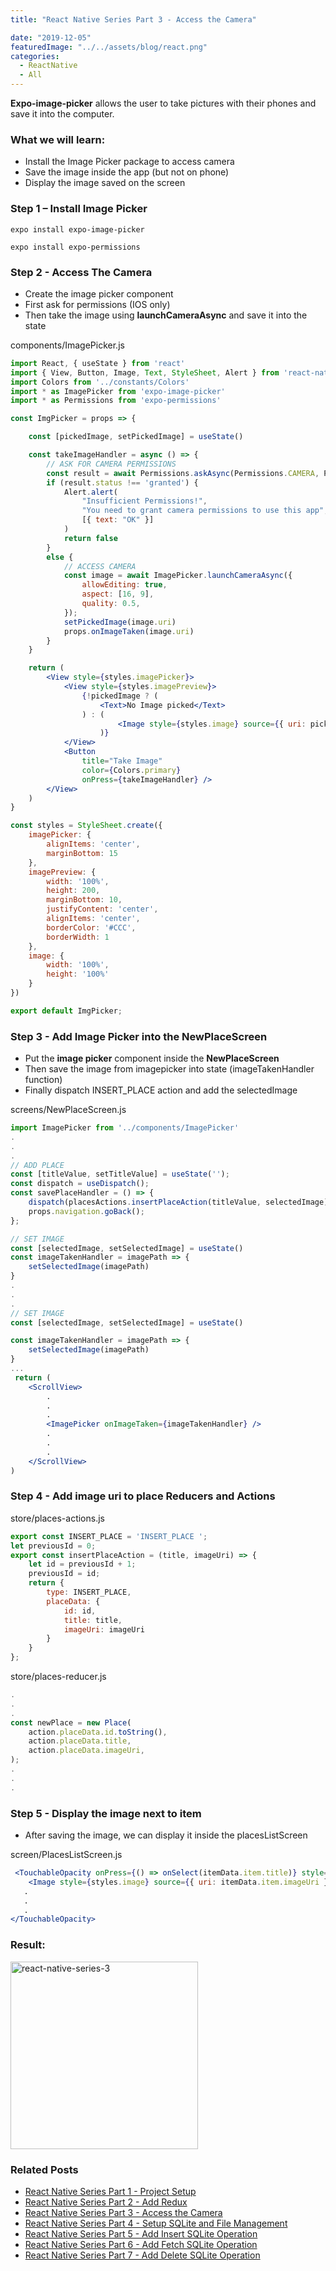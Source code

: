 ```yaml
---
title: "React Native Series Part 3 - Access the Camera"

date: "2019-12-05"
featuredImage: "../../assets/blog/react.png"
categories:
  - ReactNative
  - All
---
```


**Expo-image-picker** allows the user to take pictures with their phones and save it into the computer.

### What we will learn:
- Install the Image Picker package to access camera
- Save the image inside the app (but not on phone)
- Display the image saved on the screen

### Step 1 – Install Image Picker

```expo install expo-image-picker```

```expo install expo-permissions```

### Step 2 - Access The Camera

- Create the image picker component
- First ask for permissions (IOS only)
- Then take the image using **launchCameraAsync** and save it into the state

<div class="filename">components/ImagePicker.js</div>

```jsx
import React, { useState } from 'react'
import { View, Button, Image, Text, StyleSheet, Alert } from 'react-native'
import Colors from '../constants/Colors'
import * as ImagePicker from 'expo-image-picker'
import * as Permissions from 'expo-permissions'

const ImgPicker = props => {

    const [pickedImage, setPickedImage] = useState()

    const takeImageHandler = async () => {
        // ASK FOR CAMERA PERMISSIONS
        const result = await Permissions.askAsync(Permissions.CAMERA, Permissions.CAMERA_ROLL)
        if (result.status !== 'granted') {
            Alert.alert(
                "Insufficient Permissions!",
                "You need to grant camera permissions to use this app",
                [{ text: "OK" }]
            )
            return false
        }
        else {
            // ACCESS CAMERA
            const image = await ImagePicker.launchCameraAsync({
                allowEditing: true,
                aspect: [16, 9],
                quality: 0.5,
            });
            setPickedImage(image.uri)
            props.onImageTaken(image.uri)
        }
    }

    return (
        <View style={styles.imagePicker}>
            <View style={styles.imagePreview}>
                {!pickedImage ? (
                    <Text>No Image picked</Text>
                ) : (
                        <Image style={styles.image} source={{ uri: pickedImage }} />
                    )}
            </View>
            <Button
                title="Take Image"
                color={Colors.primary}
                onPress={takeImageHandler} />
        </View>
    )
}

const styles = StyleSheet.create({
    imagePicker: {
        alignItems: 'center',
        marginBottom: 15
    },
    imagePreview: {
        width: '100%',
        height: 200,
        marginBottom: 10,
        justifyContent: 'center',
        alignItems: 'center',
        borderColor: '#CCC',
        borderWidth: 1
    },
    image: {
        width: '100%',
        height: '100%'
    }
})

export default ImgPicker;
```

### Step 3 - Add Image Picker into the NewPlaceScreen

- Put the **image picker** component inside the **NewPlaceScreen**
- Then save the image from imagepicker into state (imageTakenHandler function)
- Finally dispatch INSERT_PLACE action and add the selectedImage

<div class="filename">screens/NewPlaceScreen.js</div>

```jsx
import ImagePicker from '../components/ImagePicker'
.
.
.
// ADD PLACE
const [titleValue, setTitleValue] = useState('');
const dispatch = useDispatch();
const savePlaceHandler = () => {
    dispatch(placesActions.insertPlaceAction(titleValue, selectedImage));
    props.navigation.goBack();
};

// SET IMAGE
const [selectedImage, setSelectedImage] = useState()
const imageTakenHandler = imagePath => {
    setSelectedImage(imagePath)
}
.
.
.
// SET IMAGE
const [selectedImage, setSelectedImage] = useState()

const imageTakenHandler = imagePath => {
    setSelectedImage(imagePath)
}
...
 return (
    <ScrollView>
        .
        .
        .
        <ImagePicker onImageTaken={imageTakenHandler} />
        .
        .
        .
    </ScrollView>
)
```


### Step 4 - Add image uri to place Reducers and Actions

<div class="filename">store/places-actions.js</div>

```jsx
export const INSERT_PLACE = 'INSERT_PLACE ';
let previousId = 0;
export const insertPlaceAction = (title, imageUri) => {
    let id = previousId + 1;
    previousId = id;
    return {
        type: INSERT_PLACE,
        placeData: {
            id: id,
            title: title,
            imageUri: imageUri
        }
    }
};
```

<div class="filename">store/places-reducer.js</div>

```jsx
.
.
.
const newPlace = new Place(
    action.placeData.id.toString(),
    action.placeData.title,
    action.placeData.imageUri,
);
.
.
.
```

### Step 5 - Display the image next to item

- After saving the image, we can display it inside the placesListScreen

<div class="filename">screen/PlacesListScreen.js</div>

```jsx
 <TouchableOpacity onPress={() => onSelect(itemData.item.title)} style={styles.placeItem}>
    <Image style={styles.image} source={{ uri: itemData.item.imageUri }} />
   .
   .
   .
</TouchableOpacity>
```

### Result:
<img src="../posts/react-native-series-3.gif" alt="react-native-series-3" width="300"  />

### Related Posts

- [React Native Series Part 1 - Project Setup](/blog/react-native-series-1)
- [React Native Series Part 2 - Add Redux](/blog/react-native-series-2)
- [React Native Series Part 3 - Access the Camera](/blog/react-native-series-3)
- [React Native Series Part 4 - Setup SQLite and File Management](/blog/react-native-series-4)
- [React Native Series Part 5 - Add Insert SQLite Operation](/blog/react-native-series-5)
- [React Native Series Part 6 - Add Fetch SQLite Operation](/blog/react-native-series-6)
- [React Native Series Part 7 - Add Delete SQLite Operation](/blog/react-native-series-7)